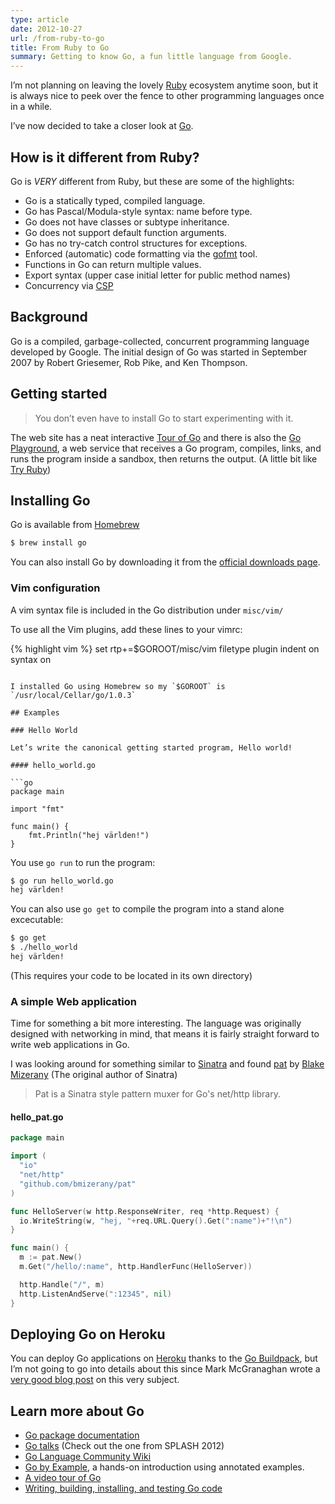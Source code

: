 ```yaml
---
type: article
date: 2012-10-27
url: /from-ruby-to-go
title: From Ruby to Go
summary: Getting to know Go, a fun little language from Google.
---
```

I’m not planning on leaving the lovely
[Ruby](http://www.ruby-lang.org/en/) ecosystem anytime soon,
but it is always nice to peek over the fence to other
programming languages once in a while.

I’ve now decided to take a closer look at [Go](http://golang.org/).

## How is it different from Ruby?

Go is *VERY* different from Ruby, but these are some of the
highlights:

 - Go is a statically typed, compiled language.
 - Go has Pascal/Modula-style syntax: name before type.
 - Go does not have classes or subtype inheritance.
 - Go does not support default function arguments.
 - Go has no try-catch control structures for exceptions.
 - Enforced (automatic) code formatting via the [gofmt](http://golang.org/cmd/gofmt/) tool.
 - Functions in Go can return multiple values.
 - Export syntax (upper case initial letter for public method names)
 - Concurrency via [CSP](http://en.wikipedia.org/wiki/Communicating_sequential_processes)

## Background

Go is a compiled, garbage-collected, concurrent programming
language developed by Google. The initial design of Go was started in September 2007 by Robert Griesemer, Rob Pike,
and Ken Thompson.

## Getting started

> You don’t even have to install Go to start experimenting with it.

The web site has a neat interactive [Tour of Go](http://tour.golang.org/)
and there is also the [Go Playground](http://play.golang.org/), a web
service that receives a Go program, compiles, links, and runs
the program inside a sandbox, then returns the output.
(A little bit like [Try Ruby](http://tryruby.org/))

## Installing Go

Go is available from [Homebrew](http://mxcl.github.io/homebrew/)

```bash
$ brew install go
```

You can also install Go by downloading it from
the [official downloads page](http://code.google.com/p/go/downloads/list).

### Vim configuration

A vim syntax file is included in the Go distribution under `misc/vim/`

To use all the Vim plugins, add these lines to your vimrc:

{% highlight vim %}
set rtp+=$GOROOT/misc/vim
filetype plugin indent on
syntax on
```

I installed Go using Homebrew so my `$GOROOT` is `/usr/local/Cellar/go/1.0.3`

## Examples

### Hello World

Let’s write the canonical getting started program, Hello world!

#### hello_world.go

```go
package main

import "fmt"

func main() {
    fmt.Println("hej världen!")
}
```

You use `go run` to run the program:

```bash
$ go run hello_world.go
hej världen!
```

You can also use `go get` to compile the
program into a stand alone excecutable:

```bash
$ go get
$ ./hello_world
hej världen!
```

(This requires your code to be located in its own directory)

### A simple Web application

Time for something a bit more interesting. The language
was originally designed with networking in mind, that
means it is fairly straight forward to write web applications in Go.

I was looking around for something similar to
[Sinatra](http://www.sinatrarb.com/) and found
[pat](https://github.com/bmizerany/pat)
by [Blake Mizerany](https://twitter.com/bmizerany)
(The original author of Sinatra)

> Pat is a Sinatra style pattern muxer for Go's net/http library.

#### hello_pat.go
```go
package main

import (
  "io"
  "net/http"
  "github.com/bmizerany/pat"
)

func HelloServer(w http.ResponseWriter, req *http.Request) {
  io.WriteString(w, "hej, "+req.URL.Query().Get(":name")+"!\n")
}

func main() {
  m := pat.New()
  m.Get("/hello/:name", http.HandlerFunc(HelloServer))

  http.Handle("/", m)
  http.ListenAndServe(":12345", nil)
}
```

## Deploying Go on Heroku

You can deploy Go applications on [Heroku](http://www.heroku.com/)
thanks to the [Go
Buildpack](https://github.com/kr/heroku-buildpack-go), but I’m not going to go into details about this since
Mark McGranaghan wrote a
[very good blog post](http://mmcgrana.github.com/2012/09/getting-started-with-go-on-heroku.html)
on this very subject.

## Learn more about Go

 - [Go package documentation](http://golang.org/pkg/)
 - [Go talks](http://talks.golang.org/) (Check out the one from SPLASH 2012)
 - [Go Language Community Wiki](http://code.google.com/p/go-wiki/w/list)
 - [Go by Example](https://gobyexample.com/), a hands-on
   introduction using annotated examples.
 - [A video tour of Go](http://www.youtube.com/watch?v=ytEkHepK08c)
 - [Writing, building, installing, and testing Go code](http://www.youtube.com/watch?v=XCsL89YtqCs)
